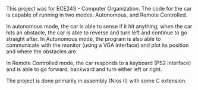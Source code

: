 This project was for ECE243 - Computer Organization. The code for the car is capable of running in two modes: Autonomous, and Remote Controlled. 

In autonomous mode, the car is able to sense if it hit anything; when the car hits an obstacle, the car is able to reverse and turn left and continue to go straight after. In Autonomous mode, the program is also able to communicate with the monitor (using a VGA interface) and plot its position and where the obstacles are. 

In Remote Controlled mode, the car responds to a keyboard (PS2 interface) and is able to go forward, backward and turn either left or right.

The project is done primarily in assembly (Nios II) with some C extension.  
